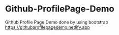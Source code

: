 # Github-ProfilePage-Demo
Github Profile Page Demo
 done by using bootstrap
 https://githubprofilepagedemo.netlify.app
